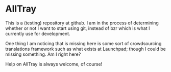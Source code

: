 AllTray
=======

This is a (testing) repository at github.  I am in the process of
determining whether or not I want to start using git, instead of bzr
which is what I currently use for development.

One thing I am noticing that is missing here is some sort of
crowdsourcing translations framework such as what exists at Launchpad;
though I could be missing something.  Am I right here?

Help on AllTray is always welcome, of course!